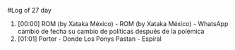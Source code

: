 #Log of 27 day

1. [00:00] ROM (by Xataka México) - ROM (by Xataka México) - WhatsApp cambio de fecha su cambio de políticas después de la polémica
1. [01:01] Porter - Donde Los Ponys Pastan - Espiral
